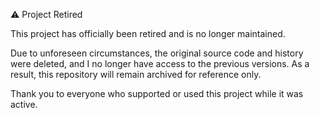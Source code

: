 ⚠️ Project Retired

This project has officially been retired and is no longer maintained.

Due to unforeseen circumstances, the original source code and history were deleted, and I no longer have access to the previous versions. As a result, this repository will remain archived for reference only.

Thank you to everyone who supported or used this project while it was active.

